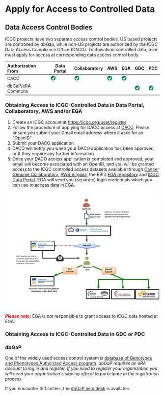 # Apply for Access to Controlled Data


## Data Access Control Bodies

ICGC projects have two separate access control bodies. US based projects are controlled by dbGap, while non-US projects are authorized by the ICGC Data Access Compliance Office (DACO). To download controlled data, user must apply for access at corresponding data access control body.


| Authorization From   | Data Portal |	Collaboratory |	AWS |  EGA  | GDC   |  PDC  |
| :--------------------| ----------- | ------------- | ---- | ----- | ----- | ----- |
|   DACO	       |  ![checkmark](images/check_mark.png)  | ![checkmark](images/check_mark.png) | ![checkmark](images/check_mark.png) | ![checkmark](images/check_mark.png) |       |       |
|   dbGaP/eRA Commons  |             |               |      |       | ![checkmark](images/check_mark.png)  | ![checkmark](images/check_mark.png) |


### Obtaining Access to ICGC-Controlled Data in Data Portal, Collaboratory, AWS and/or EGA 

1. Create an ICGC account at https://icgc.org/user/register
2. Follow the procedure of applying for DACO access at [DACO](https://icgc.org/daco). Please ensure you submit your Gmail email address where it asks for an "OpenID"
3. Submit your DACO application
4. DACO will notify you when your DACO application has been approved, or if they require any further information
5. Once your DACO access application is completed and approved, your email will become associated with an OpenID, and you will be granted access to the ICGC controlled access datasets available through [Cancer Genome Collaboratory](repositories/#collaboratory), [AWS Virginia](repositories/#aws), the EBI’s [EGA repository](repositories/#ega) and [ICGC Data Portal](https://dcc.icgc.org/releases). EGA will send you (separate) login credentials which you can use to access data in EGA.

![Applying-to-DACO](images/Applying_to_DACO_Diagram.png)

<span style="color:red">***Please note:***</span> EGA is not responsible to grant access to ICGC data hosted at EGA.


### Obtaining Access to ICGC-Controlled Data in GDC or PDC 

### dbGaP

One of the widely used access control system is [database of Genotypes and Phenotypes Authorized Access program](https://dbgap.ncbi.nlm.nih.gov/aa/wga.cgi?page=login). _dbGaP requires an eRA account to log in and register. If you need to register your organization you will need your organization's signing offical to participate in the registration process._

If you encounter difficulties, the [dbGaP help desk](https://dbgap.ncbi.nlm.nih.gov/aa/wga.cgi?page=email&filter=from&from=login) is available.

